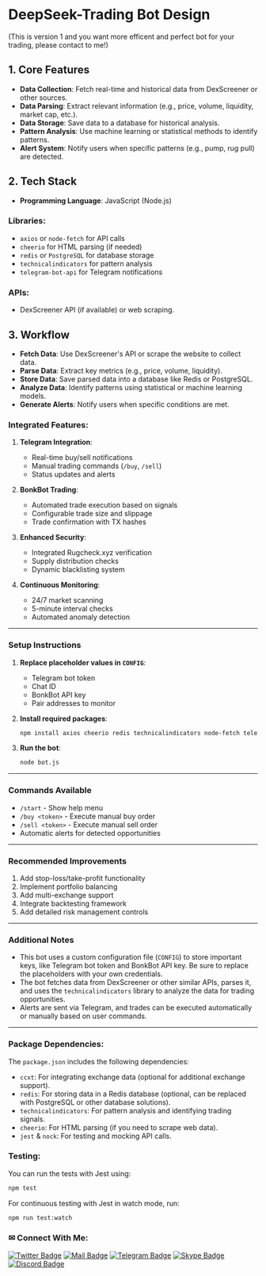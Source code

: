 
# DeepSeek-Trading Bot Design

(This is version 1 and you want more efficent and perfect bot for your trading, please contact to me!)

## 1. Core Features
- **Data Collection**: Fetch real-time and historical data from DexScreener or other sources.
- **Data Parsing**: Extract relevant information (e.g., price, volume, liquidity, market cap, etc.).
- **Data Storage**: Save data to a database for historical analysis.
- **Pattern Analysis**: Use machine learning or statistical methods to identify patterns.
- **Alert System**: Notify users when specific patterns (e.g., pump, rug pull) are detected.

## 2. Tech Stack
- **Programming Language**: JavaScript (Node.js)

### Libraries:
- `axios` or `node-fetch` for API calls
- `cheerio` for HTML parsing (if needed)
- `redis` or `PostgreSQL` for database storage
- `technicalindicators` for pattern analysis
- `telegram-bot-api` for Telegram notifications

### APIs:
- DexScreener API (if available) or web scraping.

## 3. Workflow
- **Fetch Data**: Use DexScreener's API or scrape the website to collect data.
- **Parse Data**: Extract key metrics (e.g., price, volume, liquidity).
- **Store Data**: Save parsed data into a database like Redis or PostgreSQL.
- **Analyze Data**: Identify patterns using statistical or machine learning models.
- **Generate Alerts**: Notify users when specific conditions are met.

### Integrated Features:
1. **Telegram Integration**:
   - Real-time buy/sell notifications
   - Manual trading commands (`/buy`, `/sell`)
   - Status updates and alerts

2. **BonkBot Trading**:
   - Automated trade execution based on signals
   - Configurable trade size and slippage
   - Trade confirmation with TX hashes

3. **Enhanced Security**:
   - Integrated Rugcheck.xyz verification
   - Supply distribution checks
   - Dynamic blacklisting system

4. **Continuous Monitoring**:
   - 24/7 market scanning
   - 5-minute interval checks
   - Automated anomaly detection

---

### **Setup Instructions**

1. **Replace placeholder values in `CONFIG`**:
   - Telegram bot token
   - Chat ID
   - BonkBot API key
   - Pair addresses to monitor

2. **Install required packages**:
   ```bash
   npm install axios cheerio redis technicalindicators node-fetch telegram-bot-api
   ```

3. **Run the bot**:
   ```bash
   node bot.js
   ```

---

### **Commands Available**
- `/start` - Show help menu
- `/buy <token>` - Execute manual buy order
- `/sell <token>` - Execute manual sell order
- Automatic alerts for detected opportunities

---

### **Recommended Improvements**
1. Add stop-loss/take-profit functionality
2. Implement portfolio balancing
3. Add multi-exchange support
4. Integrate backtesting framework
5. Add detailed risk management controls

---

### **Additional Notes**
- This bot uses a custom configuration file (`CONFIG`) to store important keys, like Telegram bot token and BonkBot API key. Be sure to replace the placeholders with your own credentials.
- The bot fetches data from DexScreener or other similar APIs, parses it, and uses the `technicalindicators` library to analyze the data for trading opportunities.
- Alerts are sent via Telegram, and trades can be executed automatically or manually based on user commands.

---

### **Package Dependencies**:

The `package.json` includes the following dependencies:
- `ccxt`: For integrating exchange data (optional for additional exchange support).
- `redis`: For storing data in a Redis database (optional, can be replaced with PostgreSQL or other database solutions).
- `technicalindicators`: For pattern analysis and identifying trading signals.
- `cheerio`: For HTML parsing (if you need to scrape web data).
- `jest` & `nock`: For testing and mocking API calls.

### **Testing**:
You can run the tests with Jest using:
```bash
npm test
```

For continuous testing with Jest in watch mode, run:
```bash
npm run test:watch
```

### ✉ Connect With Me:

[![Twitter Badge](https://img.shields.io/badge/Twitter-1DA1F2?style=for-the-badge&logo=twitter&logoColor=white)](https://twitter.com/MichalStefanow)
[![Mail Badge](https://img.shields.io/badge/Gmail-D14836?style=for-the-badge&logo=gmail&logoColor=white)](mailto:nikolic.miloje0507@gmail.com)
[![Telegram Badge](https://img.shields.io/badge/Telegram-2CA5E0?style=for-the-badge&logo=telegram&logoColor=white)](https://t.me/mylord1_1)
[![Skype Badge](https://img.shields.io/badge/Skype-00AFF0?style=for-the-badge&logo=skype&logoColor=white)](https://join.skype.com/ubWuVGchDEnU)
[![Discord Badge](https://img.shields.io/badge/Discord-5865F2?style=for-the-badge&logo=discord&logoColor=white)](https://discord.com/users/509337382810550280)
